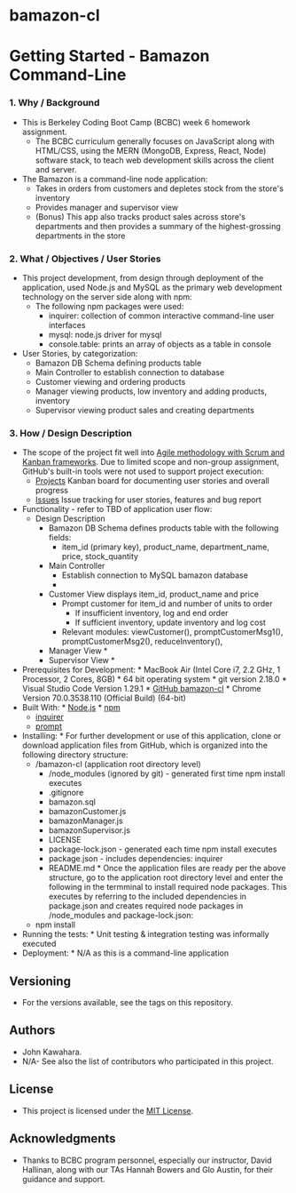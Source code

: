 # bamazon-cl
# Getting Started - Bamazon Command-Line
### 1. Why / Background
  * This is Berkeley Coding Boot Camp (BCBC) week 6 homework assignment.
    * The BCBC curriculum generally focuses on JavaScript along with HTML/CSS, using the MERN (MongoDB, Express, React, Node) software stack, to teach web development skills across the client and server. 
  * The Bamazon is a command-line node application:
    * Takes in orders from customers and depletes stock from the store's inventory
    * Provides manager and supervisor view 
    * (Bonus) This app also tracks product sales across store's departments and then provides a summary of the highest-grossing departments in the store
 ### 2. What / Objectives / User Stories
  * This project development, from design through deployment of the application, used Node.js and MySQL as the primary web development technology on the server side along with npm:
    * The following npm packages were used:
      * inquirer: collection of common interactive command-line user interfaces
      * mysql: node.js driver for mysql
      * console.table: prints an array of objects as a table in console
  * User Stories, by categorization:
    * Bamazon DB Schema defining products table
    * Main Controller to establish connection to database
    * Customer viewing and ordering products
    * Manager viewing products, low inventory and adding products, inventory
    * Supervisor viewing product sales and creating departments
 ### 3. How / Design Description
  * The scope of the project fit well into [Agile methodology with Scrum and Kanban frameworks](https://en.wikipedia.org/wiki/Agile_software_development). Due to limited scope and non-group assignment, GitHub's built-in tools were not used to support project execution:
    * [Projects](https://github.com/jkawahara/bamazon-cl/projects) Kanban board for documenting user stories and overall progress
    * [Issues](https://github.com/jkawahara/bamazon-cl/issues) Issue tracking for user stories, features and bug report
  * Functionality - refer to TBD of application user flow:
    * Design Description
      * Bamazon DB Schema defines products table with the following fields:
        * item_id (primary key), product_name, department_name, price, stock_quantity
      * Main Controller
        * Establish connection to MySQL bamazon database
        * 
      * Customer View displays item_id, product_name and price
        * Prompt customer for item_id and number of units to order
          * If insufficient inventory, log and end order
          * If sufficient inventory, update inventory and log cost
        * Relevant modules: viewCustomer(), promptCustomerMsg1(), promptCustomerMsg2(), reduceInventory(), 
      * Manager View
        * 
      * Supervisor View
        * 
   * Prerequisites for Development:
    * MacBook Air (Intel Core i7, 2.2 GHz, 1 Processor, 2 Cores, 8GB)
    * 64 bit operating system 
    * git version 2.18.0
    * Visual Studio Code Version 1.29.1
    * [GitHub bamazon-cl](https://github.com/jkawahara/bamazon-cl)
    * Chrome Version 70.0.3538.110 (Official Build) (64-bit)
   * Built With:
    * [Node.js](https://nodejs.org/docs/latest/api/documentation.html)
    * [npm](https://www.npmjs.com/)
      * [inquirer](https://www.npmjs.com/package/inquirer)
      * [prompt](https://www.npmjs.com/package/prompt)
   * Installing:
    * For further development or use of this application, clone or download application files from GitHub, which is organized into the following directory structure:
      * /bamazon-cl (application root directory level)
        * /node_modules (ignored by git) - generated first time npm install executes
        * .gitignore
        * bamazon.sql
        * bamazonCustomer.js
        * bamazonManager.js
        * bamazonSupervisor.js
        * LICENSE
        * package-lock.json - generated each time npm install executes
        * package.json - includes dependencies: inquirer
        * README.md
    * Once the application files are ready per the above structure, go to the application root directory level and enter the following in the termminal to install required node packages. This executes by referring to the included dependencies in package.json and creates required node packages in /node_modules and package-lock.json:
      * npm install
   * Running the tests:
    * Unit testing & integration testing was informally executed
   * Deployment:
    * N/A as this is a command-line application
 ## Versioning
  * For the versions available, see the tags on this repository.
 ## Authors
  * John Kawahara.
  * N/A- See also the list of contributors who participated in this project.
 ## License
  * This project is licensed under the [MIT License](LICENSE).
 ## Acknowledgments
  * Thanks to BCBC program personnel, especially our instructor, David Hallinan, along with our TAs Hannah Bowers and Glo Austin, for their guidance and support.